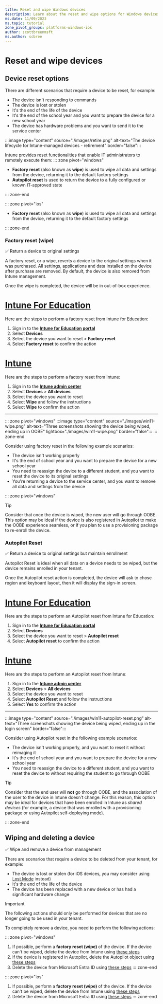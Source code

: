 ```yaml
---
title: Reset and wipe Windows devices
description: Learn about the reset and wipe options for Windows devices using Intune for Education, including scenarios when to delete devices.
ms.date: 11/09/2023
ms.topic: tutorial
zone_pivot_groups: platforms-windows-ios
author: scottbreenmsft
ms.author: scbree
---
```


# Reset and wipe devices

## Device reset options

There are different scenarios that require a device to be reset, for example:

- The device isn't responding to commands
- The device is lost or stolen
- It's the end of the life of the device
- It's the end of the school year and you want to prepare the device for a new school year
- The device has hardware problems and you want to send it to the service center

:::image type="content" source="./images/retire.png" alt-text="The device lifecycle for Intune-managed devices - retirement" border="false":::

Intune provides reset functionalities that enable IT administrators to remotely execute them:
::: zone pivot="windows"

- **Factory reset** (also known as **wipe**) is used to wipe all data and settings from the device, returning it to the default factory settings
- **Autopilot reset** is used to return the device to a fully configured or known IT-approved state

::: zone-end

::: zone pivot="ios"

- **Factory reset** (also known as **wipe**) is used to wipe all data and settings from the device, returning it to the default factory settings

::: zone-end

### Factory reset (wipe)

✅ Return a device to original settings

A factory reset, or a wipe, reverts a device to the original settings when it was purchased. All settings, applications and data installed on the device after purchase are removed. By default, the device is also removed from Intune management.

Once the wipe is completed, the device will be in out-of-box experience.

# [Intune For Education](#tab/intune-for-education)
Here are the steps to perform a factory reset from Intune for Education:

1. Sign in to the <a href="https://intuneeducation.portal.azure.com/" target="_blank"><b>Intune for Education portal</b></a>
1. Select **Devices**
1. Select the device you want to reset > **Factory reset**
1. Select **Factory reset** to confirm the action

# [Intune](#tab/intune)
Here are the steps to perform a factory reset from Intune:

1. Sign in to the <a href="https://intune.microsoft.com/" target="_blank"><b>Intune admin center</b></a>
1. Select **Devices** > **All devices**
1. Select the device you want to reset
1. Select **Wipe** and follow the instructions
1. Select **Wipe** to confirm the action

---

::: zone pivot="windows"
:::image type="content" source="./images/win11-wipe.png" alt-text="Three screenshots showing the device being wiped, ending up in OOBE" lightbox="./images/win11-wipe.png" border="false":::
::: zone-end

Consider using factory reset in the following example scenarios:

- The device isn't working properly
- It's the end of school year and you want to prepare the device for a new school year
- You need to reassign the device to a different student, and you want to reset the device to its original settings
- You're returning a device to the service center, and you want to remove all data and settings from the device

::: zone pivot="windows"

> [!TIP]
> Consider that once the device is wiped, the new user will go through OOBE. This option may be ideal if the device is also registered in Autopilot to make the OOBE experience seamless, or if you plan to use a provisioning package to re-enroll the device.

### Autopilot Reset

✅ Return a device to original settings but maintain enrollment

Autopilot Reset is ideal when all data on a device needs to be wiped, but the device remains enrolled in your tenant.

Once the Autopilot reset action is completed, the device will ask to chose region and keyboard layout, then it will display the sign-in screen.

# [Intune For Education](#tab/intune-for-education)
Here are the steps to perform an Autopilot reset from Intune for Education:

1. Sign in to the <a href="https://intuneeducation.portal.azure.com/" target="_blank"><b>Intune for Education portal</b></a>
1. Select **Devices**
1. Select the device you want to reset > **Autopilot reset**
1. Select **Autopilot reset** to confirm the action

# [Intune](#tab/intune)
Here are the steps to perform an Autopilot reset from Intune:

1. Sign in to the <a href="https://intune.microsoft.com/" target="_blank"><b>Intune admin center</b></a>
1. Select **Devices** > **All devices**
1. Select the device you want to reset
1. Select **Autopilot Reset** and follow the instructions
1. Select **Yes** to confirm the action

---

:::image type="content" source="./images/win11-autopilot-reset.png" alt-text="Three screenshots showing the device being wiped, ending up in the login screen" border="false":::

Consider using Autopilot reset in the following example scenarios:

- The device isn't working properly, and you want to reset it without reimaging it
- It's the end of school year and you want to prepare the device for a new school year
- You need to reassign the device to a different student, and you want to reset the device to without requiring the student to go through OOBE

> [!TIP]
> Consider that the end user will **not** go through OOBE, and the association of the user to  the device in Intune doesn't change. For this reason, this option may be ideal for devices that have been enrolled in Intune as *shared devices* (for example, a device that was enrolled with a provisioning package or using Autopilot self-deploying mode).

::: zone-end

## Wiping and deleting a device

✅ Wipe and remove a device from management

There are scenarios that require a device to be deleted from your tenant, for example:

- The device is lost or stolen (for iOS devices, you may consider using [Lost Mode](/mem/intune/remote-actions/device-lost-mode) instead)
- It's the end of the life of the device
- The device has been replaced with a new device or has had a significant hardware change

> [!IMPORTANT]
> The following actions should only be performed for devices that are no longer going to be used in your tenant.

 To completely remove a device, you need to perform the following actions:

::: zone pivot="windows"
1. If possible, perform a **factory reset (wipe)** of the device. If the device can't be wiped, delete the device from Intune using [these steps][MEM-1]
1. If the device is registered in Autopilot, delete the Autopilot object using [these steps][MEM-2]
1. Delete the device from Microsoft Entra ID using [these steps][MEM-3]
::: zone-end

::: zone pivot="ios"
1. If possible, perform a **factory reset (wipe)** of the device. If the device can't be wiped, delete the device from Intune using [these steps][MEM-1]
1. Delete the device from Microsoft Entra ID using [these steps][MEM-3]
::: zone-end

<!-- Reference links in article -->

[MEM-1]: /mem/intune/remote-actions/devices-wipe#delete-devices-from-the-intune-portal
[MEM-2]: /mem/intune/remote-actions/devices-wipe#delete-devices-from-the-intune-portal
[MEM-3]: /mem/intune/remote-actions/devices-wipe#delete-devices-from-the-azure-active-directory-portal
[MEM-4]: /mem/autopilot/autopilot-mbr
